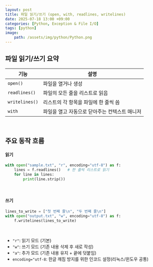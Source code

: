 ```yaml
---
layout: post
title: 파일 읽기/쓰기 (open, with, readlines, writelines)
date: 2025-07-18 13:00 +09:00
categories: [Python, Exception & File I/O]
tags: [python]
image:
    path: /assets/img/python/Python.png
---
```


## 파일 읽기/쓰기 요약

| 기능             | 설명                        |
| -------------- | ------------------------- |
| `open()`       | 파일을 열거나 생성                |
| `readlines()`  | 파일의 모든 줄을 리스트로 읽음         |
| `writelines()` | 리스트의 각 항목을 파일에 한 줄씩 씀     |
| `with`         | 파일을 열고 자동으로 닫아주는 컨텍스트 매니저 |

<br>

## 주요 동작 흐름

#### 읽기

```python
with open("sample.txt", "r", encoding="utf-8") as f:
    lines = f.readlines()   # 한 줄씩 리스트로 읽기
    for line in lines:
        print(line.strip())
```

<br>

#### 쓰기

```python
lines_to_write = ["첫 번째 줄\n", "두 번째 줄\n"]
with open("output.txt", "w", encoding="utf-8") as f:
    f.writelines(lines_to_write)
```

<br>

- `"r"`: 읽기 모드 (기본)
- `"w"`: 쓰기 모드 (기존 내용 삭제 후 새로 작성)
- `"a"`: 추가 모드 (기존 내용 유지 + 끝에 덧붙임)
- `encoding="utf-8`: 한글 깨짐 방지를 위한 인코드 설정(리눅스/윈도우 공통)

